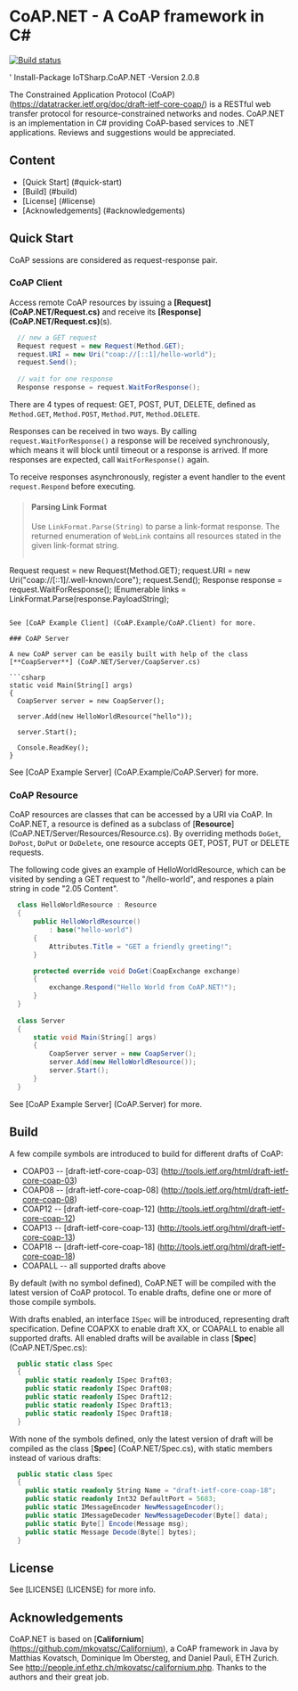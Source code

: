 CoAP.NET - A CoAP framework in C#
=================================

[![Build status](https://ci.appveyor.com/api/projects/status/5ofvjna7kysl1mqq?svg=true)](https://ci.appveyor.com/project/MaiKeBing/coap-net)

' Install-Package IoTSharp.CoAP.NET -Version 2.0.8


The Constrained Application Protocol (CoAP) (https://datatracker.ietf.org/doc/draft-ietf-core-coap/)
is a RESTful web transfer protocol for resource-constrained networks and nodes.
CoAP.NET is an implementation in C# providing CoAP-based services to .NET applications. 
Reviews and suggestions would be appreciated.

Content
-------
- [Quick Start] (#quick-start)
- [Build] (#build)
- [License] (#license)
- [Acknowledgements] (#acknowledgements)

Quick Start
-----------

CoAP sessions are considered as request-response pair.

### CoAP Client

Access remote CoAP resources by issuing a **[Request] (CoAP.NET/Request.cs)**
and receive its **[Response] (CoAP.NET/Request.cs)**(s).

```csharp
  // new a GET request
  Request request = new Request(Method.GET);
  request.URI = new Uri("coap://[::1]/hello-world");
  request.Send();
  
  // wait for one response
  Response response = request.WaitForResponse();
```

There are 4 types of request: GET, POST, PUT, DELETE, defined as
<code>Method.GET</code>, <code>Method.POST</code>, <code>Method.PUT</code>,
<code>Method.DELETE</code>.

Responses can be received in two ways. By calling <code>request.WaitForResponse()</code>
a response will be received synchronously, which means it will 
block until timeout or a response is arrived. If more responses
are expected, call <code>WaitForResponse()</code> again.

To receive responses asynchronously, register a event handler to
the event <code>request.Respond</code> before executing.

> #### Parsing Link Format
> Use <code>LinkFormat.Parse(String)</code> to parse a link-format
  response. The returned enumeration of <code>WebLink</code>
  contains all resources stated in the given link-format string.
> ```csharp
  Request request = new Request(Method.GET);
  request.URI = new Uri("coap://[::1]/.well-known/core");
  request.Send();
  Response response = request.WaitForResponse();
  IEnumerable<WebLink> links = LinkFormat.Parse(response.PayloadString);
  ```

See [CoAP Example Client] (CoAP.Example/CoAP.Client) for more.

### CoAP Server

A new CoAP server can be easily built with help of the class
[**CoapServer**] (CoAP.NET/Server/CoapServer.cs)

```csharp
  static void Main(String[] args)
  {
    CoapServer server = new CoapServer();
    
    server.Add(new HelloWorldResource("hello"));
    
    server.Start();
    
    Console.ReadKey();
  }
```

See [CoAP Example Server] (CoAP.Example/CoAP.Server) for more.

### CoAP Resource

CoAP resources are classes that can be accessed by a URI via CoAP.
In CoAP.NET, a resource is defined as a subclass of [**Resource**] (CoAP.NET/Server/Resources/Resource.cs).
By overriding methods <code>DoGet</code>, <code>DoPost</code>,
<code>DoPut</code> or <code>DoDelete</code>, one resource accepts
GET, POST, PUT or DELETE requests.

The following code gives an example of HelloWorldResource, which
can be visited by sending a GET request to "/hello-world", and
respones a plain string in code "2.05 Content".

```csharp
  class HelloWorldResource : Resource
  {
      public HelloWorldResource()
          : base("hello-world")
      {
          Attributes.Title = "GET a friendly greeting!";
      }

      protected override void DoGet(CoapExchange exchange)
      {
          exchange.Respond("Hello World from CoAP.NET!");
      }
  }
  
  class Server
  {
      static void Main(String[] args)
      {
          CoapServer server = new CoapServer();
          server.Add(new HelloWorldResource());
          server.Start();
      }
  }
```

See [CoAP Example Server] (CoAP.Server) for more.

Build
-----

A few compile symbols are introduced to build for different drafts of
CoAP:

- COAP03  -- [draft-ietf-core-coap-03] (http://tools.ietf.org/html/draft-ietf-core-coap-03)
- COAP08  -- [draft-ietf-core-coap-08] (http://tools.ietf.org/html/draft-ietf-core-coap-08)
- COAP12  -- [draft-ietf-core-coap-12] (http://tools.ietf.org/html/draft-ietf-core-coap-12)
- COAP13  -- [draft-ietf-core-coap-13] (http://tools.ietf.org/html/draft-ietf-core-coap-13)
- COAP18  -- [draft-ietf-core-coap-18] (http://tools.ietf.org/html/draft-ietf-core-coap-18)
- COAPALL -- all supported drafts above

By default (with no symbol defined), CoAP.NET will be compiled with
the latest version of CoAP protocol. To enable drafts, define one or
more of those compile symbols.

With drafts enabled, an interface <code>ISpec</code> will be introduced,
representing draft specification. Define COAPXX to enable draft XX,
or COAPALL to enable all supported drafts. All enabled drafts will be
available in class [**Spec**] (CoAP.NET/Spec.cs):

```csharp
  public static class Spec
  {
    public static readonly ISpec Draft03;
    public static readonly ISpec Draft08;
    public static readonly ISpec Draft12;
    public static readonly ISpec Draft13;
    public static readonly ISpec Draft18;
  }
```

With none of the symbols defined, only the latest version of draft
will be compiled as the class [**Spec**] (CoAP.NET/Spec.cs),
with static members instead of various drafts:

```csharp
  public static class Spec
  {
    public static readonly String Name = "draft-ietf-core-coap-18";
    public static readonly Int32 DefaultPort = 5683;
    public static IMessageEncoder NewMessageEncoder();
    public static IMessageDecoder NewMessageDecoder(Byte[] data);
    public static Byte[] Encode(Message msg);
    public static Message Decode(Byte[] bytes);
  }
```

License
-------

See [LICENSE] (LICENSE) for more info.

Acknowledgements
----------------

CoAP.NET is based on [**Californium**] (https://github.com/mkovatsc/Californium),
a CoAP framework in Java by Matthias Kovatsch, Dominique Im Obersteg,
and Daniel Pauli, ETH Zurich. See <http://people.inf.ethz.ch/mkovatsc/californium.php>.
Thanks to the authors and their great job.
